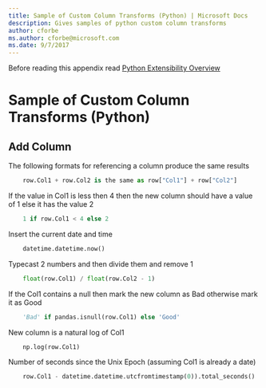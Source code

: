 ```yaml
---
title: Sample of Custom Column Transforms (Python) | Microsoft Docs
description: Gives samples of python custom column transforms
author: cforbe
ms.author: cforbe@microsoft.com
ms.date: 9/7/2017
---
```


Before reading this appendix read [Python Extensibility Overview](data-prep-python-extensibility-overview.md)
# Sample of Custom Column Transforms (Python) #



## Add Column ##

The following formats for referencing a column produce the same results
```python
    row.Col1 + row.Col2 is the same as row["Col1"] + row["Col2"]
```
If the value in Col1 is less then 4 then the new column should have a value of 1 else it has the value 2

```python
    1 if row.Col1 < 4 else 2
```

Insert the current date and time

```python
    datetime.datetime.now()
```

Typecast 2 numbers and then divide them and remove 1
```python
    float(row.Col1) / float(row.Col2 - 1)
```

If the Col1 contains a null then mark the new column as Bad otherwise mark it as Good

```python
    'Bad' if pandas.isnull(row.Col1) else 'Good'
```
New column is a natural log of Col1
```python
    np.log(row.Col1)
```
Number of seconds since the Unix Epoch (assuming Col1 is already a date)
```python
    row.Col1 - datetime.datetime.utcfromtimestamp(0)).total_seconds()
```





